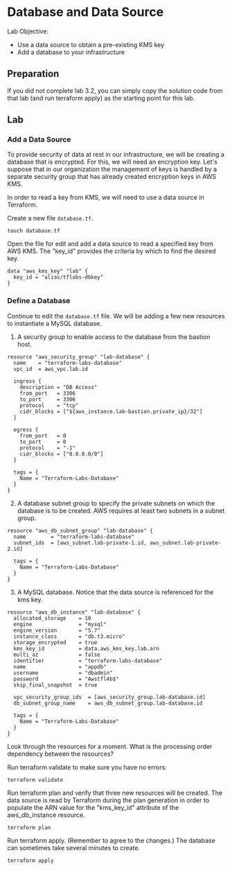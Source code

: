 # Database and Data Source

Lab Objective:
- Use a data source to obtain a pre-existing KMS key
- Add a database to your infrastructure

## Preparation

If you did not complete lab 3.2, you can simply copy the solution code from that lab (and run terraform apply) as the starting point for this lab.

## Lab

### Add a Data Source

To provide security of data at rest in our infrastructure, we will be creating a database that is encrypted.  For this, we will need an encryption key.  Let's suppose that in our organization the management of keys is handled by a separate security group that has already created encryption keys in AWS KMS.

In order to read a key from KMS, we will need to use a data source in Terraform.

Create a new file `database.tf`.
```
touch database.tf
```

Open the file for edit and add a data source to read a specified key from AWS KMS.  The "key_id" provides the criteria by which to find the desired key.
```
data "aws_kms_key" "lab" {
  key_id = "alias/tflabs-dbkey"
}
```

### Define a Database

Continue to edit the `database.tf` file.  We will be adding a few new resources to instantiate a MySQL database.

1. A security group to enable access to the database from the bastion host.
```
resource "aws_security_group" "lab-database" {
  name    = "terraform-labs-database"
  vpc_id  = aws_vpc.lab.id

  ingress {
    description = "DB Access"
    from_port   = 3306
    to_port     = 3306
    protocol    = "tcp"
    cidr_blocks = ["${aws_instance.lab-bastion.private_ip}/32"]
  }

  egress {
    from_port   = 0
    to_port     = 0
    protocol    = "-1"
    cidr_blocks = ["0.0.0.0/0"]
  }

  tags = {
    Name = "Terraform-Labs-Database"
  }
}
```

2. A database subnet group to specify the private subnets on which the database is to be created.  AWS requires at least two subnets in a subnet group.
```
resource "aws_db_subnet_group" "lab-database" {
  name        = "terraform-labs-database"
  subnet_ids  = [aws_subnet.lab-private-1.id, aws_subnet.lab-private-2.id]

  tags = {
    Name = "Terraform-Labs-Database"
  }
}
```

3. A MySQL database. Notice that the data source is referenced for the kms key.
```
resource "aws_db_instance" "lab-database" {
  allocated_storage    = 10
  engine               = "mysql"
  engine_version       = "5.7"
  instance_class       = "db.t3.micro"
  storage_encrypted    = true
  kms_key_id           = data.aws_kms_key.lab.arn
  multi_az             = false
  identifier           = "terraform-labs-database"
  name                 = "appdb"
  username             = "dbadmin"
  password             = "Awstfl4b$"
  skip_final_snapshot  = true

  vpc_security_group_ids  = [aws_security_group.lab-database.id]
  db_subnet_group_name    = aws_db_subnet_group.lab-database.id

  tags = {
    Name = "Terraform-Labs-Database"
  }
}
```

Look through the resources for a moment. What is the processing order dependency between the resources?

Run terraform validate to make sure you have no errors:
```
terraform validate
```

Run terraform plan and verify that three new resources will be created.  The data source is read by Terraform during the plan generation in order to populate the ARN value for the "kms_key_id" attribute of the aws_db_instance resource.
```
terraform plan
```

Run terraform apply. (Remember to agree to the changes.)  The database can sometimes take several minutes to create.
```
terraform apply
```
